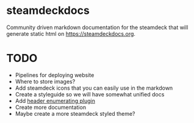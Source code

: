 # steamdeckdocs
Community driven markdown documentation for the steamdeck that will generate static html on https://steamdeckdocs.org.

# TODO
- Pipelines for deploying website
- Where to store images?
- Add steamdeck icons that you can easily use in the markdown
- Create a styleguide so we will have somewhat unified docs
- Add [header enumerating plugin](https://github.com/timvink/mkdocs-enumerate-headings-plugin)
- Create more documentation
- Maybe create a more steamdeck styled theme?
